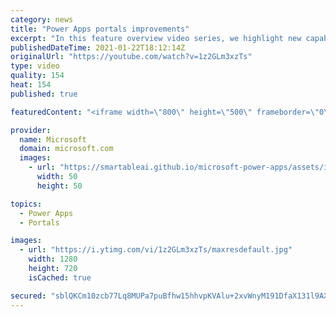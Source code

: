 ```yaml
---
category: news
title: "Power Apps portals improvements"
excerpt: "In this feature overview video series, we highlight new capabilities included in the latest update to Microsoft Power Apps.  Power Apps portals improvements bring new capabilities for makers and developers by providing a new identity management configuration experience with enhanced functionality to"
publishedDateTime: 2021-01-22T18:12:14Z
originalUrl: "https://youtube.com/watch?v=1z2GLm3xzTs"
type: video
quality: 154
heat: 154
published: true

featuredContent: "<iframe width=\"800\" height=\"500\" frameborder=\"0\" src=\"https://www.youtube.com/embed/1z2GLm3xzTs\" allow=\"accelerometer; autoplay; encrypted-media; gyroscope; picture-in-picture\" allowfullscreen></iframe>"

provider:
  name: Microsoft
  domain: microsoft.com
  images:
    - url: "https://smartableai.github.io/microsoft-power-apps/assets/images/organizations/microsoft.com-50x50.jpg"
      width: 50
      height: 50

topics:
  - Power Apps
  - Portals

images:
  - url: "https://i.ytimg.com/vi/1z2GLm3xzTs/maxresdefault.jpg"
    width: 1280
    height: 720
    isCached: true

secured: "sblQKCm10zcb77Lq8MUPa7puBfhw15hhvpKVAlu+2xvWnyM191DfaX131l9AXId0AGr2+NainkIZfiaUN22BemMBa/xE1KccJKagX0Id2St3GlyE39fGQMwuYkjKjSl/Q7xh+KldS6MkWfqYnFbQlDYrSYGsZoLtw8StRPrpom8L3wi7b8xslCN7R82pvMufh5cJWpGhRt4VkcXsrXUWNHnrDeGnl21bzKEcrBcvVAo5YWzAYx4UdaFQ/xkeDhXnbfpx2C3e5jN/Gj9m8hTYALGLVEO/rvlsLWQ2FSVIBm35TY7Oh84GjREt3E5UMJwvA0wrMwJ+oGOiGf0Gp21eW0sq6JMPuk9vVjANLnYs/kyw7ojXLA6WpbvVtDvSFj8CXWbIM5bqIIBzM7g3cWPvFb5Ms4xRxX7v8KOnN2QPCcCkkVuTme7hoqcOrXlqZ+zl;Q9B6UQsllLjUNmOa1CUnSQ=="
---
```


